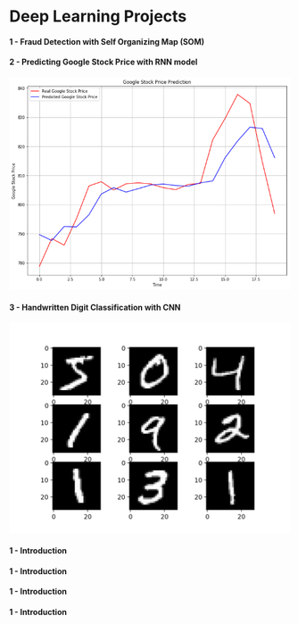 # Deep Learning Projects


#### 1 - Fraud Detection with Self Organizing Map (SOM)



#### 2 - Predicting Google Stock Price with RNN model

![Price](/stockPricePrediction.jpg)



#### 3 - Handwritten Digit Classification with CNN

![Mnist](/mnist.png)



#### 1 - Introduction
#### 1 - Introduction

#### 1 - Introduction
#### 1 - Introduction






